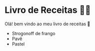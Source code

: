 # Livro de Receitas 🧑‍🍳
Olá! bem vindo ao meu livro de receitas 👋

 - Strogonoff de frango
 - Pavê
 - Pastel
